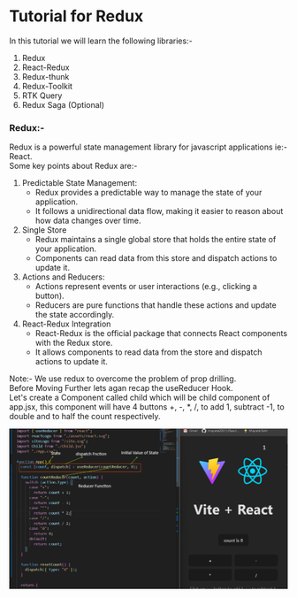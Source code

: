 <h1>Tutorial for Redux</h1>
<p>In this tutorial we will learn the following libraries:-</p>
<ol>
<li>Redux</li>
<li>React-Redux</li>
<li>Redux-thunk</li>
<li>Redux-Toolkit</li>
<li>RTK Query</li>
<li>Redux Saga (Optional) </li>
</ol>

<h3>Redux:-</h3>
<p>Redux is a powerful state management library for javascript applications ie:- React. <br/>Some key points about Redux are:- 

<ol>

  <li>
  Predictable State Management:
   <ul>
    <li>Redux provides a predictable way to manage the state of your application.</li>
    <li>It follows a unidirectional data flow, making it easier to reason about how data changes over time.</li>
   </ul>
  </li>

  <li>
  Single Store
   <ul>
     <li>Redux maintains a single global store that holds the entire state of your application.</li>
     <li>Components can read data from this store and dispatch actions to update it.</li>
    </ul>
  </li>

  <li>
  Actions and Reducers:
   <ul>
     <li>Actions represent events or user interactions (e.g., clicking a button).</li>
     <li>Reducers are pure functions that handle these actions and update the state accordingly.</li>
    </ul>
  </li>
  
  <li>
  React-Redux Integration
   <ul>
     <li>React-Redux is the official package that connects React components with the Redux store.</li>
     <li>It allows components to read data from the store and dispatch actions to update it.</li>
    </ul>
  </li>

</ol>

<p>Note:- We use redux to overcome the problem of prop drilling.<br/> Before Moving Further lets agan recap the useReducer Hook. <br/>Let's create a Component called child which will be child component of app.jsx, this component will have 4 buttons +, -, *, /, to add 1, subtract -1, to double and to half the count respectively.</p>
<img src="reduximg/redux1.png"/>
</p>
